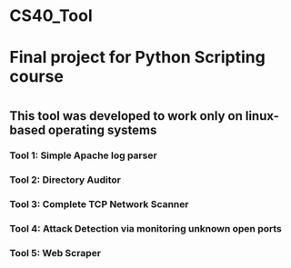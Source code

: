 # CS40_Tool
<h1>Final project for Python Scripting course<h1>
<h2>This tool was developed to work only on linux-based operating systems</h2>

<h3>Tool 1: Simple Apache log parser</h3>
<h3>Tool 2: Directory Auditor</h3>
<h3>Tool 3: Complete TCP Network Scanner</h3>
<h3>Tool 4: Attack Detection via monitoring unknown open ports</h3>
<h3>Tool 5: Web Scraper</h3>
